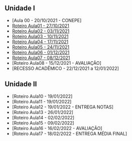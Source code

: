 ## Unidade I
- [Aula 00 - 20/10/2021 - CONEPE]
- [Roteiro Aula01 - 27/10/2021](aula01.md)
- [Roteiro Aula02 - 03/11/2021](aula02.md)
- [Roteiro Aula03 - 10/11/2021](aula03.md)
- [Roteiro Aula04 - 17/11/2021](aula04.md)
- [Roteiro Aula05 - 24/11/2021](aula05.md)
- [Roteiro Aula06 - 01/12/2021](aula06.md)
- [Roteiro Aula07 - 08/12/2021](aula07.md)
- [Roteiro Aula08 - 15/12/2021 - AVALIAÇÃO]
- [RECESSO ACADÊMICO - 22/12/2021 a 12/01/2022]
## Unidade II
- [Roteiro Aula10 - 19/01/2022]
- [Roteiro Aula11 - 19/01/2022]
- [Roteiro Aula12 - 19/01/2022 - ENTREGA NOTAS]
- [Roteiro Aula13 - 26/01/2022]
- [Roteiro Aula14 - 02/02/2022]
- [Roteiro Aula15 - 09/02/2022]
- [Roteiro Aula16 - 16/02/2022 - AVALIAÇÃO]
- [Roteiro Aula17 - 18/02/2022 - ENTREGA MÉDIA FINAL]
